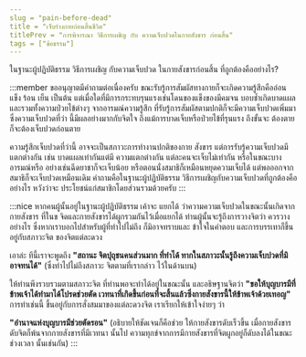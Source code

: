 ```yaml
---
slug = "pain-before-dead"
title = "เจ็บร่างกายก่อนสิ้นชีวิต"
titlePrev = "การพิจารณา วิธีการเผชิญ กับ ความเจ็บปวดในกายสังขาร ก่อนสิ้น"
tags = ["ข้อธรรม"]
---
```


ในฐานะผู้ปฏิบัติธรรม วิธีการเผชิญ กับความเจ็บปวด
ในกายสังขารก่อนสิ้น ที่ถูกต้องคืออย่างไร?

:::member
ขออนุญาตมีคำถามต่อเนื่องครับ
ขณะรับรู้การสัมผัสทางกายก็จะเกิดความรู้สึกคืออ่อน แข็ง ร้อน
เย็น เป็นต้น แต่เมื่อใดที่มีการกระทบรุนแรงเช่นโดนของแข็งของมีคมจน
บอบช้ำเกิดบาดแผล และรวมทั้งความป่วยไข้ต่างๆ จากอารมณ์ความรู้สึก
ที่รับรู้การสัมผัสตามปกติก็จะมีความเจ็บปวดเพิ่มมา ซึ่งความเจ็บปวดที่ว่า
นี้มีผลอย่างมากกับจิตใจ ถึงแม้การบาดเจ็บหรือป่วยไข้ที่รุนแรง ถึงขั้นจะ
ต้องตายก็จะต้องเจ็บปวดก่อนตาย

ความรู้สึกเจ็บปวดที่ว่านี้ อาจจะเป็นสภาวะการทำงานปกติของกาย
สังขาร แต่การรับรู้ความเจ็บปวดมีแตกต่างกัน เช่น บาดแผลเท่ากันแต่มี
ความแตกต่างกัน แต่ละคนจะเจ็บไม่เท่ากัน หรือในขณะบางอารมณ์หรือ
อย่างเช่นฉีดยาชาก็จะเจ็บน้อย หรือตอนนั่งสมาธิก็เหมือนหยุดความเจ็บได้
แต่พอออกจากสมาธิก็จะเจ็บปวดเหมือนเดิม คำถามคือในฐานะผู้ปฏิบัติธรรม วิธีการเผชิญกับความเจ็บปวดที่ถูกต้องคืออย่างไร หวังว่าจะ
ประโยชน์แก่สมาชิกโดยส่วนรวมด้วยครับ
:::

:::nice
หากคนผู้นั้นอยู่ในฐานะผู้ปฏิบัติธรรม เค้าจะ
แยกได้ ว่าความความเจ็บปวดในขณะนั้นเกิดจาก กายสังขาร ที่ในข
จิดและกายสังขารได้ผูกรวมกันไว้เมื่อแยกได้ ท่านผู้นั้นจะรู้ถึงการวางจิตว่า
ควรวางอย่างไร ซึ่งหากเราบอกไปสำหรับผู้ที่ทำไปไม่ถึง ก็มิอาจทราบและ
ข้าใจในคำตอบ และการบรรเทาก็ขึ้นอยู่กับสภาวะจิต ของจิตแต่ละดวง

เอาล่ะ ทีนี้เราจะพูดถึง **"สถานะ จิตปุถุชนคนส่วนมาก ที่ทำได้ ทากในสภาวะนั้นรู้ถึงความเจ็บปวดที่มิอาจทนได้"** (ซึ่งทำไปไม่ถึงสภาวะ
จิตตามที่เรากล่าว ไว้ในด้านบน)

ให้ท่านพีงรวบรวมตามสภาวะจิต ที่ท่านพอจะทำได้อยู่ในขณะนั้น
และอธิษฐานจิตว่า **"ขอให้บุญบารมีที่ข้าพเจ้าได้ทำมาได้โปรดช่วยตัด เวทนาที่เกิดขึ้นก่อนที่จะสิ้นแล้วซึ่งกายสังขารนี้ให้ข้าพเจ้าด้วยเทอญ"**
การทำเช่นนี้ ขึ้นอยู่กับการสั่งสมมาของแต่ละดวงจิต เราเรียกให้เข้าใจง่ายๆ
ว่า

**"อำนาจแห่งบุญบารมีช่วยตัดรอน"** (อธิบายให้ชัดเจนก็คือช่วย
ให้กายสังขารดับเร็วขึ้น เมื่อกายสังขารดับจิตก็พ้นจากกายสังขารที่มีเวทนา
นั้นไป ความทุกข์จากการมีกายสังขารที่จิตผูกอยู่ก็ดับลงได้ในขณะช่วงเวลา
นั้นเช่นกัน)
:::

